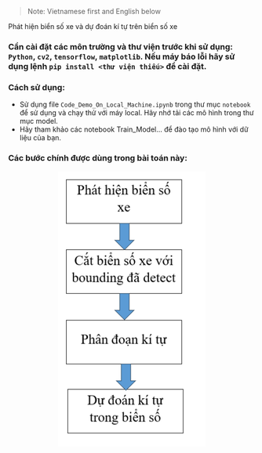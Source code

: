 > Note: Vietnamese first and English below

Phát hiện biển số xe và dự đoán kí tự trên biển số xe

### Cần cài đặt các môn trường và thư viện trước khi sử dụng: `Python`, `cv2`, `tensorflow`, `matplotlib`. Nếu máy báo lỗi hãy sử dụng lệnh `pip install <thư viện thiếu>` để cài đặt.

### Cách sử dụng:

- Sử dụng file `Code_Demo_On_Local_Machine.ipynb` trong thư mục `notebook` để sử dụng và chạy thử với máy local.
    Hãy nhớ tải các mô hình trong thư mục model.
- Hãy tham khảo các notebook Train_Model... để đào tạo mô hình với dữ liệu của bạn.

### Các bước chính được dùng trong bài toán này:
<p align="center"><img src="https://raw.githubusercontent.com/khacluat03/License-Plate-Recognition-And-License-Plate-Character-Prediction/refs/heads/master/image.png" width="300"></p>